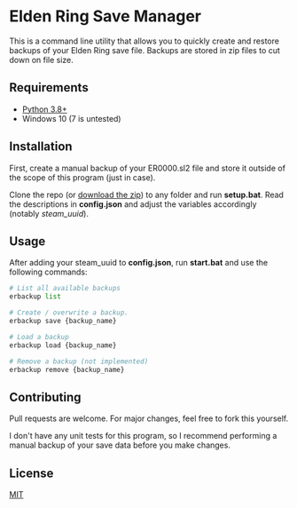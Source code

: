 # Elden Ring Save Manager
This is a command line utility that allows you to quickly create and restore backups of your Elden Ring save file. Backups are stored in zip files to cut down on file size.

## Requirements
* [Python 3.8+](https://www.python.org/downloads/)
* Windows 10 (7 is untested)

## Installation
First, create a manual backup of your ER0000.sl2 file and store it outside of the scope of this program (just in case).

Clone the repo (or [download the zip](https://github.com/DeaftJoe/EldenRingCLIBackups/archive/refs/heads/main.zip)) to any folder and run **setup.bat**.
Read the descriptions in **config.json** and adjust the variables accordingly (notably *steam_uuid*).

## Usage
After adding your steam_uuid to **config.json**, run **start.bat** and use the following commands:
```python
# List all available backups
erbackup list

# Create / overwrite a backup.
erbackup save {backup_name}

# Load a backup
erbackup load {backup_name}

# Remove a backup (not implemented)
erbackup remove {backup_name}
```

## Contributing
Pull requests are welcome. For major changes, feel free to fork this yourself.

I don't have any unit tests for this program, so I recommend performing a manual backup of your save data before you make changes.

## License
[MIT](https://choosealicense.com/licenses/mit/)
